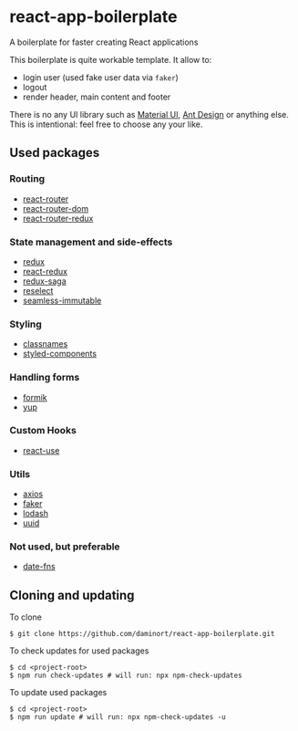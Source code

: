 # react-app-boilerplate
A boilerplate for faster creating React applications

This boilerplate is quite workable template. It allow to:
- login user (used fake user data via `faker`)
- logout
- render header, main content and footer

There is no any UI library such as [Material UI](https://material-ui.com/),
[Ant Design](https://ant.design/) or anything else. This is intentional:
feel free to choose any your like.

## Used packages

### Routing
- [react-router](https://www.npmjs.com/package/react-router)
- [react-router-dom](https://www.npmjs.com/package/react-router-dom)
- [react-router-redux](https://www.npmjs.com/package/react-router-redux)

### State management and side-effects
- [redux](https://www.npmjs.com/package/redux)
- [react-redux](https://www.npmjs.com/package/react-redux)
- [redux-saga](https://www.npmjs.com/package/redux-saga)
- [reselect](https://www.npmjs.com/package/reselect)
- [seamless-immutable](https://www.npmjs.com/package/seamless-immutable)

### Styling
- [classnames](https://www.npmjs.com/package/classnames)
- [styled-components](https://www.npmjs.com/package/styled-components)

### Handling forms
- [formik](https://www.npmjs.com/package/formik)
- [yup](https://www.npmjs.com/package/yup)

### Custom Hooks
- [react-use](https://www.npmjs.com/package/react-use)

### Utils
- [axios](https://www.npmjs.com/package/axios)
- [faker](https://www.npmjs.com/package/faker)
- [lodash](https://www.npmjs.com/package/lodash)
- [uuid](https://www.npmjs.com/package/uuid)

### Not used, but preferable
- [date-fns](https://www.npmjs.com/package/date-fns)

## Cloning and updating

To clone
```shell script
$ git clone https://github.com/daminort/react-app-boilerplate.git
```

To check updates for used packages
```shell script
$ cd <project-root>
$ npm run check-updates # will run: npx npm-check-updates
```

To update used packages
```shell script
$ cd <project-root>
$ npm run update # will run: npx npm-check-updates -u
```
